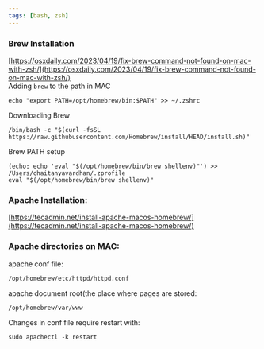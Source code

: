 ```yaml
---
tags: [bash, zsh]
---
```

### Brew Installation  
[https://osxdaily.com/2023/04/19/fix-brew-command-not-found-on-mac-with-zsh/](https://osxdaily.com/2023/04/19/fix-brew-command-not-found-on-mac-with-zsh/)    
Adding `brew` to the path in MAC  
```
echo "export PATH=/opt/homebrew/bin:$PATH" >> ~/.zshrc
```  
Downloading Brew  
```
/bin/bash -c "$(curl -fsSL https://raw.githubusercontent.com/Homebrew/install/HEAD/install.sh)"

```  
Brew PATH setup  
```
(echo; echo 'eval "$(/opt/homebrew/bin/brew shellenv)"') >> /Users/chaitanyavardhan/.zprofile
eval "$(/opt/homebrew/bin/brew shellenv)"
```  


### Apache Installation:

[https://tecadmin.net/install-apache-macos-homebrew/](https://tecadmin.net/install-apache-macos-homebrew/)  
  
  ### Apache directories on MAC:  
  apache conf file:  
  ```
  /opt/homebrew/etc/httpd/httpd.conf
  ```  
  apache document root(the place where pages are stored:  
  ```
  /opt/homebrew/var/www
  ```  
  Changes in conf file require restart with:  
  ```
  sudo apachectl -k restart
  ```
